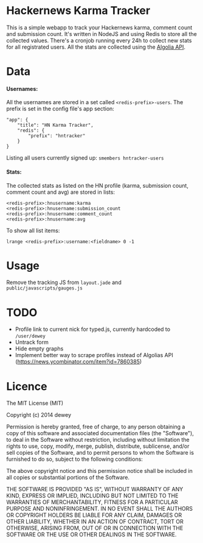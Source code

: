 # Hackernews Karma Tracker
This is a simple webapp to track your Hackernews karma, comment count and submission count. It's written in NodeJS and using Redis to store all the collected values. There's a cronjob running every 24h to collect new stats for all registrated users. All the stats are collected using the [Algolia API](https://hn.algolia.com/api/).

# Data

#### Usernames:

All the usernames are stored in a set called `<redis-prefix>-users`. The prefix is set in the config file's app section:

    "app": {
        "title": "HN Karma Tracker",
        "redis": {
            "prefix": "hntracker"
        }
    }

Listing all users currently signed up: `smembers hntracker-users`

#### Stats:

The collected stats as listed on the HN profile (karma, submission count, comment count and avg) are stored in lists:

    <redis-prefix>:hnusername:karma
    <redis-prefix>:hnusername:submission_count
    <redis-prefix>:hnusername:comment_count
    <redis-prefix>:hnusername:avg
    
To show all list items:

`lrange <redis-prefix>:username:<fieldname> 0 -1`

# Usage

Remove the tracking JS from `layout.jade` and `public/javascripts/gauges.js`

# TODO

- Profile link to current nick for typed.js, currently hardcoded to `/user/dewey`
- Untrack form
- Hide empty graphs
- Implement better way to scrape profiles instead of Algolias API (https://news.ycombinator.com/item?id=7860385)
    
# Licence
The MIT License (MIT)

Copyright (c) 2014 dewey

Permission is hereby granted, free of charge, to any person obtaining a copy
of this software and associated documentation files (the "Software"), to deal
in the Software without restriction, including without limitation the rights
to use, copy, modify, merge, publish, distribute, sublicense, and/or sell
copies of the Software, and to permit persons to whom the Software is
furnished to do so, subject to the following conditions:

The above copyright notice and this permission notice shall be included in all
copies or substantial portions of the Software.

THE SOFTWARE IS PROVIDED "AS IS", WITHOUT WARRANTY OF ANY KIND, EXPRESS OR
IMPLIED, INCLUDING BUT NOT LIMITED TO THE WARRANTIES OF MERCHANTABILITY,
FITNESS FOR A PARTICULAR PURPOSE AND NONINFRINGEMENT. IN NO EVENT SHALL THE
AUTHORS OR COPYRIGHT HOLDERS BE LIABLE FOR ANY CLAIM, DAMAGES OR OTHER
LIABILITY, WHETHER IN AN ACTION OF CONTRACT, TORT OR OTHERWISE, ARISING FROM,
OUT OF OR IN CONNECTION WITH THE SOFTWARE OR THE USE OR OTHER DEALINGS IN THE
SOFTWARE.